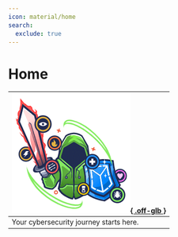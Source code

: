 ```yaml
---
icon: material/home
search:
  exclude: true
---
```


# Home

| [![](assets/logo.png){ .off-glb }](https://academy.hackthebox.com) |
|:---|
| Your cybersecurity journey starts here. |
